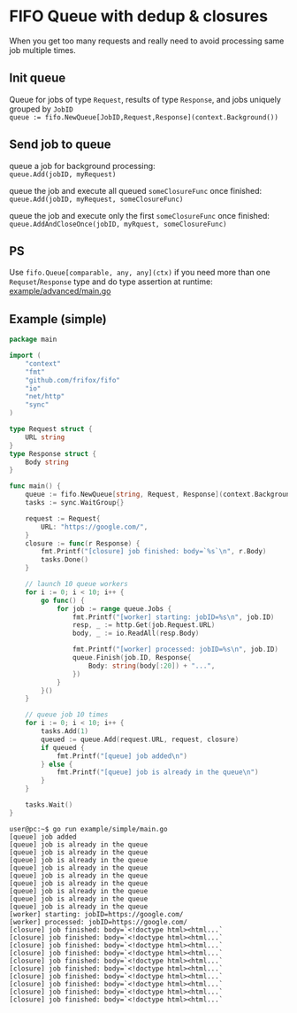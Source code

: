 # FIFO Queue with dedup & closures

When you get too many requests and really need to avoid processing same job multiple times.

## Init queue
Queue for jobs of type `Request`, results of type `Response`, and jobs uniquely grouped by `JobID`\
`queue := fifo.NewQueue[JobID,Request,Response](context.Background())`

## Send job to queue
queue a job for background processing:\
`queue.Add(jobID, myRequest)`

queue the job and execute all queued `someClosureFunc` once finished:\
`queue.Add(jobID, myRequest, someClosureFunc)`

queue the job and execute only the first `someClosureFunc` once finished:\
`queue.AddAndCloseOnce(jobID, myRquest, someClosureFunc)`

## PS
Use `fifo.Queue[comparable, any, any](ctx)` if you need more than one `Requset`/`Response` type and do type assertion at runtime: [example/advanced/main.go](https://github.com/frifox/fifo/blob/master/example/advanced/main.go#L61)

## Example (simple)
```go
package main

import (
	"context"
	"fmt"
	"github.com/frifox/fifo"
	"io"
	"net/http"
	"sync"
)

type Request struct {
	URL string
}
type Response struct {
	Body string
}

func main() {
	queue := fifo.NewQueue[string, Request, Response](context.Background())
	tasks := sync.WaitGroup{}

	request := Request{
		URL: "https://google.com/",
	}
	closure := func(r Response) {
		fmt.Printf("[closure] job finished: body=`%s`\n", r.Body)
		tasks.Done()
	}

	// launch 10 queue workers
	for i := 0; i < 10; i++ {
		go func() {
			for job := range queue.Jobs {
				fmt.Printf("[worker] starting: jobID=%s\n", job.ID)
				resp, _ := http.Get(job.Request.URL)
				body, _ := io.ReadAll(resp.Body)

				fmt.Printf("[worker] processed: jobID=%s\n", job.ID)
				queue.Finish(job.ID, Response{
					Body: string(body[:20]) + "...",
				})
			}
		}()
	}

	// queue job 10 times
	for i := 0; i < 10; i++ {
		tasks.Add(1)
		queued := queue.Add(request.URL, request, closure)
		if queued {
			fmt.Printf("[queue] job added\n")
		} else {
			fmt.Printf("[queue] job is already in the queue\n")
		}
	}

	tasks.Wait()
}
```

```console
user@pc:~$ go run example/simple/main.go
[queue] job added
[queue] job is already in the queue
[queue] job is already in the queue
[queue] job is already in the queue
[queue] job is already in the queue
[queue] job is already in the queue
[queue] job is already in the queue
[queue] job is already in the queue
[queue] job is already in the queue
[queue] job is already in the queue
[worker] starting: jobID=https://google.com/
[worker] processed: jobID=https://google.com/
[closure] job finished: body=`<!doctype html><html...`
[closure] job finished: body=`<!doctype html><html...`
[closure] job finished: body=`<!doctype html><html...`
[closure] job finished: body=`<!doctype html><html...`
[closure] job finished: body=`<!doctype html><html...`
[closure] job finished: body=`<!doctype html><html...`
[closure] job finished: body=`<!doctype html><html...`
[closure] job finished: body=`<!doctype html><html...`
[closure] job finished: body=`<!doctype html><html...`
[closure] job finished: body=`<!doctype html><html...`

```